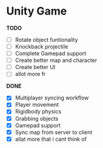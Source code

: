 # **Unity Game**

**TODO**

- [ ] Rotate object funtionality
- [ ] Knockback projectile
- [ ] Complete Gamepad support
- [ ] Create better map and character
- [ ] Create better UI
- [ ] allot more fr

**DONE**

- [x] Multiplayer syncing workflow
- [x] Player movement
- [x] Rigidbody physics
- [x] Grabbing objects
- [x] Gamepad support
- [x] Sync map from server to client
- [x] allat more that i cant think of
